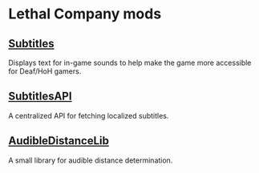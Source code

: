 # Lethal Company mods

## [Subtitles](https://github.com/JanGuillermo/LethalCompany/tree/main/Subtitles)

Displays text for in-game sounds to help make the game more accessible for Deaf/HoH gamers.

## [SubtitlesAPI](https://github.com/JanGuillermo/LethalCompany/tree/main/SubtitlesAPI)

A centralized API for fetching localized subtitles.

## [AudibleDistanceLib](https://github.com/JanGuillermo/LethalCompany/tree/main/AudibleDistanceLib)

A small library for audible distance determination.
